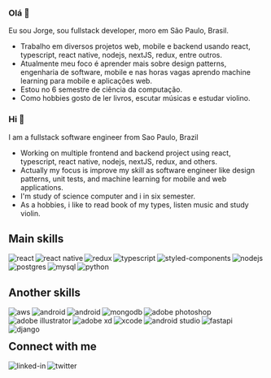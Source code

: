 ### Olá 👋
Eu sou Jorge, sou fullstack developer, moro em São Paulo, Brasil.
- Trabalho em diversos projetos web, mobile e backend usando react, typescript, react native, nodejs, nextJS, redux, entre outros.
- Atualmente meu foco é aprender mais sobre design patterns, engenharia de software, mobile e nas horas vagas aprendo machine learning para mobile e aplicações web.
- Estou no 6 semestre de ciência da computação.
- Como hobbies gosto de ler livros, escutar músicas e estudar violino.

### Hi 👋
I am a fullstack software engineer from Sao Paulo, Brazil
- Working on multiple frontend and backend project using react, typescript, react native, nodejs, nextJS, redux, and others.
- Actually my focus is improve my skill as software engineer like design patterns, unit tests, and machine learning for mobile and web applications.
- I'm study of science computer and i in six semester.
- As a hobbies, i like to read book of my types, listen music and study violin.  

## Main skills
<img align="left" alt="react" src="https://img.shields.io/badge/react%20-%2320232a.svg?style=for-the-badge&logo=react&logoColor=%2361DAFB" />
<img align="left" alt="react native" src="https://img.shields.io/badge/react%20native%20-%2320232a.svg?style=for-the-badge&logo=react&logoColor=%2361DAFB" />
<img align="left" alt="redux" src="https://img.shields.io/badge/Redux-764ABC?style=for-the-badge&logo=redux&logoColor=white" />
<img align="left" alt="typescript" src="https://img.shields.io/badge/Typescript-3178C6?style=for-the-badge&logo=typescript&logoColor=white" />
<img align="left" alt="styled-components" src="https://img.shields.io/badge/Styled Components-DB7093?style=for-the-badge&logo=typescript&logoColor=white" />
<img align="left" alt="nodejs" src="https://img.shields.io/badge/node.js%20-%2343853D.svg?style=for-the-badge&logo=node.js&logoColor=white" />
<img align="left" alt="postgres" src="https://img.shields.io/badge/postgres-%23316192.svg?style=for-the-badge&logo=postgresql&logoColor=white" />
<img align="left" alt="mysql" src="https://img.shields.io/badge/Mysql-%234479A1?style=for-the-badge&logo=mysql&logoColor=white" />
<img align="left" alt="python" src="https://img.shields.io/badge/Python-%233776AB?style=for-the-badge&logo=python&logoColor=white" />

<br>
<br>

## Another skills
<img align="left" alt="aws" src="https://img.shields.io/badge/Amazon%20AWS-%23232F3E?logo=amazon-aws&logoColor=white&style=for-the-badge" />
<img align="left" alt="android" src="https://img.shields.io/badge/Swift-%23FE7A16?logo=Swift&logoColor=white&style=for-the-badge" />
<img align="left" alt="android" src="https://img.shields.io/badge/Android-%233DDC84?logo=android&logoColor=white&style=for-the-badge" />
<img align="left" alt="mongodb" src="https://img.shields.io/badge/MongoDB-%2347A248?logo=mongodb&logoColor=white&style=for-the-badge" />
<img align="left" alt="adobe photoshop" src="https://img.shields.io/badge/Adobe%20Photoshop-%2331A8FF?logo=adobe%20photoshop&logoColor=white&style=for-the-badge" />
<img align="left" alt="adobe illustrator" src="https://img.shields.io/badge/Adobe%20Illustrator-%23FF9A00?logo=adobe%20illustrator&logoColor=white&style=for-the-badge" />
<img align="left" alt="adobe xd" src="https://img.shields.io/badge/Adobe%20XD-%23FF61F6?logo=adobe%20xd&logoColor=white&style=for-the-badge" />
<img align="left" alt="xcode" src="https://img.shields.io/badge/XCode-%23147EFB?logo=xcode&logoColor=white&style=for-the-badge" />
<img align="left" alt="android studio" src="https://img.shields.io/badge/Android%20Studio-%3DDC84?logo=android%20studio&logoColor=white&style=for-the-badge" />
<img align="left" alt="fastapi" src="https://img.shields.io/badge/FastAPI-%23009688?logo=fastapi&logoColor=white&style=for-the-badge" />
<img align="left" alt="django" src="https://img.shields.io/badge/DJANGO%20Framework-%23009688?logo=django&logoColor=white&style=for-the-badge" />

<br>
<br>

## Connect with me
[<img align="left" alt="linked-in" src="https://img.shields.io/badge/linkedin-%230077B5.svg?&style=for-the-badge&logo=linkedin&logoColor=white" />](https://www.linkedin.com/in/jluizgomes)
[<img align="left" alt="twitter" src="https://img.shields.io/badge/twitter-%231DA1F2.svg?&style=for-the-badge&logo=twitter&logoColor=white" />](https://twitter.com/jluizgomes)

